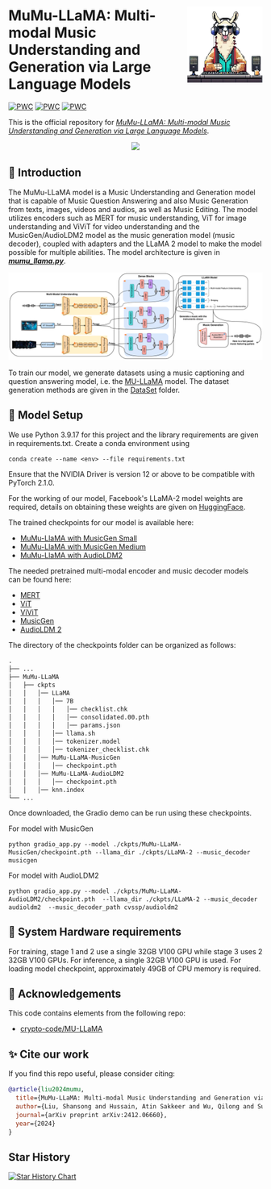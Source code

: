 <p>
  <h1>
    <img src="./assets/logo.png" height=150px align="right"/>
    MuMu-LLaMA: Multi-modal Music Understanding and Generation via Large Language Models
  </h1>
</p>

[![PWC](https://img.shields.io/badge/%F0%9F%93%8E%20arXiv-Paper-red)](https://arxiv.org/pdf/2412.06660)
[![PWC](https://img.shields.io/badge/%F0%9F%8C%8E%20Website-Official%20Page-blue)](https://crypto-code.github.io/MuMu-LLaMA_Demo/)
[![PWC](https://img.shields.io/badge/HuggingFace-Demo-Green)](https://huggingface.co/spaces/M2UGen/M2UGen-Demo)

This is the official repository for *[MuMu-LLaMA: Multi-modal Music Understanding and Generation via Large Language Models](https://arxiv.org/pdf/2412.06660)*.

<p align="center">
  <img src="./assets/Cover.png">
</p>

## 🚀 Introduction

The MuMu-LLaMA model is a Music Understanding and Generation model that is capable of Music Question Answering and also Music Generation from texts, images, videos and audios, as well as Music Editing. The model utilizes encoders such as MERT for music understanding, ViT for image understanding and ViViT for video understanding and the MusicGen/AudioLDM2 model as the music generation model (music decoder), coupled with adapters and the LLaMA 2 model to make the model possible for multiple abilities. The model architecture is given in [**_mumu_llama.py_**](./llama/mumu_llama.py).

<p align="center">
  <img src="./assets/MuMu-LlaMA.png">
</p>

To train our model, we generate datasets using a music captioning and question answering model, i.e. the [MU-LLaMA](https://github.com/crypto-code/MU-LLaMA) model. The dataset generation methods are given in the [DataSet](./DataSet/) folder.

## 🤖 Model Setup

We use Python 3.9.17 for this project and the library requirements are given in requirements.txt. Create a conda environment using

```
conda create --name <env> --file requirements.txt
```

Ensure that the NVIDIA Driver is version 12 or above to be compatible with PyTorch 2.1.0.

For the working of our model, Facebook's LLaMA-2 model weights are required, details on obtaining these weights are given on [HuggingFace](https://huggingface.co/docs/transformers/main/model_doc/llama).

The trained checkpoints for our model is available here:

- [MuMu-LlaMA with MusicGen Small](https://huggingface.co/M2UGen/M2UGen-MusicGen-small)
- [MuMu-LlaMA with MusicGen Medium](https://huggingface.co/M2UGen/M2UGen-MusicGen-medium)
- [MuMu-LlaMA with AudioLDM2](https://huggingface.co/M2UGen/M2UGen-AudioLDM2)

The needed pretrained multi-modal encoder and music decoder models can be found here:

- [MERT](https://huggingface.co/m-a-p/MERT-v1-330M)
- [ViT](https://huggingface.co/google/vit-base-patch16-224-in21k)
- [ViViT](https://huggingface.co/google/vivit-b-16x2-kinetics400)
- [MusicGen](https://huggingface.co/facebook/musicgen-medium)
- [AudioLDM 2](https://huggingface.co/cvssp/audioldm2-music)

The directory of the checkpoints folder can be organized as follows:

```
.
├── ...
├── MuMu-LLaMA
│   ├── ckpts
│   │   │── LLaMA
│   │   │   │── 7B
│   │   │   │   │── checklist.chk
│   │   │   │   │── consolidated.00.pth
│   │   │   │   │── params.json
│   │   │   │── llama.sh
│   │   │   │── tokenizer.model
│   │   │   │── tokenizer_checklist.chk
│   │   │── MuMu-LLaMA-MusicGen
│   │   │   │── checkpoint.pth
│   │   │── MuMu-LLaMA-AudioLDM2
│   │   │   │── checkpoint.pth
│   │   │── knn.index
└── ...
```

Once downloaded, the Gradio demo can be run using these checkpoints.

For model with MusicGen

```
python gradio_app.py --model ./ckpts/MuMu-LLaMA-MusicGen/checkpoint.pth --llama_dir ./ckpts/LLaMA-2 --music_decoder musicgen
```

For model with AudioLDM2

```
python gradio_app.py --model ./ckpts/MuMu-LLaMA-AudioLDM2/checkpoint.pth  --llama_dir ./ckpts/LLaMA-2 --music_decoder audioldm2  --music_decoder_path cvssp/audioldm2
```

## 🧰 System Hardware requirements

For training, stage 1 and 2 use a single 32GB V100 GPU while stage 3 uses 2 32GB V100 GPUs. For inference, a single 32GB V100 GPU is used. For loading model checkpoint, approximately 49GB of CPU memory is required.

## 🫡 Acknowledgements

This code contains elements from the following repo:

- [crypto-code/MU-LLaMA](https://github.com/crypto-code/MU-LLaMA)

## ✨ Cite our work
If you find this repo useful, please consider citing: 
```bibtex
@article{liu2024mumu,
  title={MuMu-LLaMA: Multi-modal Music Understanding and Generation via Large Language Models},
  author={Liu, Shansong and Hussain, Atin Sakkeer and Wu, Qilong and Sun, Chenshuo and Shan, Ying},
  journal={arXiv preprint arXiv:2412.06660},
  year={2024}
}
```

## Star History

[![Star History Chart](https://api.star-history.com/svg?repos=shansongliu/MuMu-LLaMA&type=Date)](https://star-history.com/#shansongliu/MuMu-LLaMA&Date)